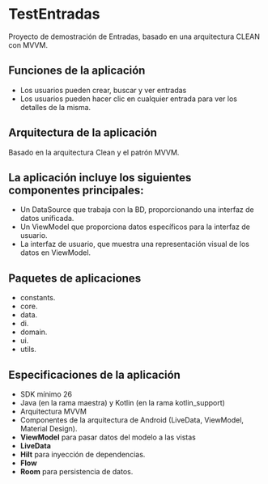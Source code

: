 # TestEntradas
Proyecto de demostración de Entradas, basado en una arquitectura CLEAN con MVVM.

## Funciones de la aplicación

- Los usuarios pueden crear, buscar y ver entradas
- Los usuarios pueden hacer clic en cualquier entrada para ver los detalles de la misma.

## Arquitectura de la aplicación
Basado en la arquitectura Clean y el patrón MVVM.

## La aplicación incluye los siguientes componentes principales:
- Un DataSource que trabaja con la BD, proporcionando una interfaz de datos unificada.
- Un ViewModel que proporciona datos específicos para la interfaz de usuario.
- La interfaz de usuario, que muestra una representación visual de los datos en ViewModel.

## Paquetes de aplicaciones
- constants.
- core.
- data.
- di.
- domain.
- ui.
- utils.

## Especificaciones de la aplicación
- SDK mínimo 26
- Java (en la rama maestra) y Kotlin (en la rama kotlin_support)
- Arquitectura MVVM
- Componentes de la arquitectura de Android (LiveData, ViewModel, Material Design).
- **ViewModel** para pasar datos del modelo a las vistas
- **LiveData**
- **Hilt** para inyección de dependencias.
- **Flow**
- **Room** para persistencia de datos.
